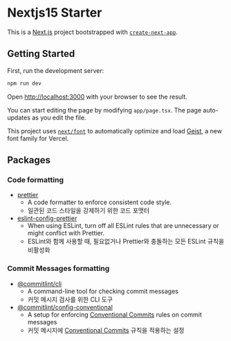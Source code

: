 # Nextjs15 Starter

This is a [Next.js](https://nextjs.org) project bootstrapped with [`create-next-app`](https://nextjs.org/docs/app/api-reference/cli/create-next-app).

## Getting Started

First, run the development server:

```bash
npm run dev
```

Open [http://localhost:3000](http://localhost:3000) with your browser to see the result.

You can start editing the page by modifying `app/page.tsx`. The page auto-updates as you edit the file.

This project uses [`next/font`](https://nextjs.org/docs/app/building-your-application/optimizing/fonts) to automatically optimize and load [Geist](https://vercel.com/font), a new font family for Vercel.

## Packages
### Code formatting
  - [prettier](https://prettier.io/)
    - A code formatter to enforce consistent code style.
    - 일관된 코드 스타일을 강제하기 위한 코드 포맷터
  - [eslint-config-prettier](https://github.com/prettier/eslint-config-prettier)
    - When using ESLint, turn off all ESLint rules that are unnecessary or might conflict with Prettier.
    - ESLint와 함께 사용할 때, 필요없거나 Prettier와 충돌하는 모든 ESLint 규칙을 비활성화

### Commit Messages formatting
- [@commitlint/cli](https://github.com/conventional-changelog/commitlint/tree/master/@commitlint/cli)
  - A command-line tool for checking commit messages
  - 커밋 메시지 검사를 위한 CLI 도구
- [@commitlint/config-conventional](https://github.com/conventional-changelog/commitlint/tree/master/@commitlint/config-conventional)
  - A setup for enforcing [Conventional Commits](https://www.conventionalcommits.org/) rules on commit messages
  - 커밋 메시지에 [Conventional Commits](https://www.conventionalcommits.org/) 규칙을 적용하는 설정